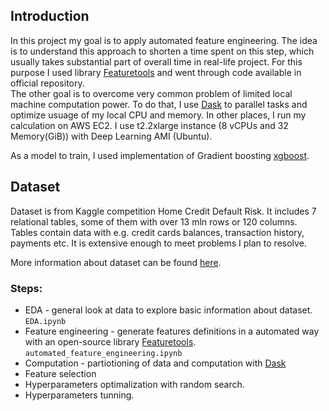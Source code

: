 ## Introduction

In this project my goal is to apply automated feature engineering. The idea is to understand this approach to shorten a time spent on this step, which usually takes substantial part of overall time in real-life project. For this purpose I used library [Featuretools](https://www.featuretools.com/) and went through code available in official repository.      
The other goal is to overcome very common problem of limited local machine computation power. To do that, I use [Dask](http://dask.pydata.org/en/latest/docs.html) to parallel tasks and optimize usuage of my local CPU and memory. In other places, I run my calculation on AWS EC2. I use t2.2xlarge instance (8 vCPUs and 32 Memory(GiB)) with Deep Learning AMI (Ubuntu). 

As a model to train, I used implementation of Gradient boosting [xgboost](https://xgboost.readthedocs.io/en/latest/index.html).

## Dataset
Dataset is from Kaggle competition Home Credit Default Risk. 
It includes 7 relational tables, some of them with over 13 mln rows or 120 columns. Tables contain data with e.g. credit cards balances, transaction history, payments etc. It is extensive enough to meet problems I plan to resolve.

More information about dataset can be found [here](https://www.kaggle.com/c/home-credit-default-risk). 

### Steps:
- EDA - general look at data to explore basic information about dataset. `EDA.ipynb`
- Feature engineering - generate features definitions in a automated way with an open-source library [Featuretools](https://www.featuretools.com/). `automated_feature_engineering.ipynb`
- Computation - partiotioning of data and computation with [Dask](http://dask.pydata.org/en/latest/docs.html)
- Feature selection
- Hyperparameters optimalization with random search.
- Hyperparameters tunning.
